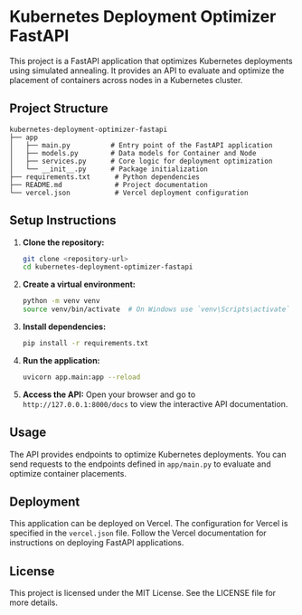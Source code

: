# Kubernetes Deployment Optimizer FastAPI

This project is a FastAPI application that optimizes Kubernetes deployments using simulated annealing. It provides an API to evaluate and optimize the placement of containers across nodes in a Kubernetes cluster.

## Project Structure

```
kubernetes-deployment-optimizer-fastapi
├── app
│   ├── main.py          # Entry point of the FastAPI application
│   ├── models.py        # Data models for Container and Node
│   ├── services.py      # Core logic for deployment optimization
│   └── __init__.py      # Package initialization
├── requirements.txt      # Python dependencies
├── README.md             # Project documentation
└── vercel.json           # Vercel deployment configuration
```

## Setup Instructions

1. **Clone the repository:**
   ```bash
   git clone <repository-url>
   cd kubernetes-deployment-optimizer-fastapi
   ```

2. **Create a virtual environment:**
   ```bash
   python -m venv venv
   source venv/bin/activate  # On Windows use `venv\Scripts\activate`
   ```

3. **Install dependencies:**
   ```bash
   pip install -r requirements.txt
   ```

4. **Run the application:**
   ```bash
   uvicorn app.main:app --reload
   ```

5. **Access the API:**
   Open your browser and go to `http://127.0.0.1:8000/docs` to view the interactive API documentation.

## Usage

The API provides endpoints to optimize Kubernetes deployments. You can send requests to the endpoints defined in `app/main.py` to evaluate and optimize container placements.

## Deployment

This application can be deployed on Vercel. The configuration for Vercel is specified in the `vercel.json` file. Follow the Vercel documentation for instructions on deploying FastAPI applications.

## License

This project is licensed under the MIT License. See the LICENSE file for more details.